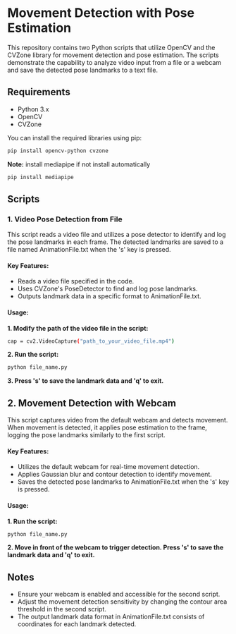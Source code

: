 # Movement Detection with Pose Estimation

This repository contains two Python scripts that utilize OpenCV and the CVZone library for movement detection and pose estimation. The scripts demonstrate the capability to analyze video input from a file or a webcam and save the detected pose landmarks to a text file.

## Requirements

- Python 3.x
- OpenCV
- CVZone

You can install the required libraries using pip:

```bash
pip install opencv-python cvzone
```
**Note:** install mediapipe if not install automatically
```bash
pip install mediapipe
```

## Scripts
### 1. Video Pose Detection from File
This script reads a video file and utilizes a pose detector to identify and log the pose landmarks in each frame. The detected landmarks are saved to a file named AnimationFile.txt when the 's' key is pressed.

#### Key Features:
* Reads a video file specified in the code.
* Uses CVZone's PoseDetector to find and log pose landmarks.
* Outputs landmark data in a specific format to AnimationFile.txt.

#### Usage:

**1. Modify the path of the video file in the script:**
```bash
cap = cv2.VideoCapture("path_to_your_video_file.mp4")
```

**2. Run the script:**
```bash
python file_name.py
```
**3. Press 's' to save the landmark data and 'q' to exit.**

## 2. Movement Detection with Webcam
This script captures video from the default webcam and detects movement. When movement is detected, it applies pose estimation to the frame, logging the pose landmarks similarly to the first script.

#### Key Features:
* Utilizes the default webcam for real-time movement detection.
* Applies Gaussian blur and contour detection to identify movement.
* Saves the detected pose landmarks to AnimationFile.txt when the 's' key is pressed.

#### Usage:

**1. Run the script:**
```bash
python file_name.py
```
**2. Move in front of the webcam to trigger detection. Press 's' to save the landmark data and 'q' to exit.**

## Notes
* Ensure your webcam is enabled and accessible for the second script.
* Adjust the movement detection sensitivity by changing the contour area threshold in the second script.
* The output landmark data format in AnimationFile.txt consists of coordinates for each landmark detected.
